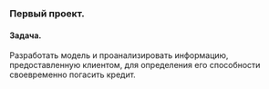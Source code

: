 ### Первый проект. 

#### Задача. 
Разработать модель и проанализировать информацию, предоставленную клиентом, для определения его способности своевременно погасить кредит.
